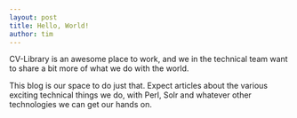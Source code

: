 ```yaml
---
layout: post
title: Hello, World!
author: tim
---
```

CV-Library is an awesome place to work, and we in the technical team want to
share a bit more of what we do with the world.

This blog is our space to do just that.  Expect articles about the various
exciting technical things we do, with Perl, Solr and whatever other
technologies we can get our hands on.
